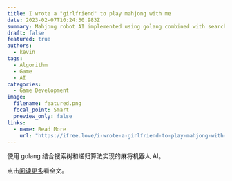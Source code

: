 ```yaml
---
title: I wrote a "girlfriend" to play mahjong with me
date: 2023-02-07T10:24:30.983Z
summary: Mahjong robot AI implemented using golang combined with search tree and recursive algorithm.
draft: false
featured: true
authors:
  - kevin
tags:
  - Algorithm
  - Game
  - AI
categories:
  - Game Development
image:
  filename: featured.png
  focal_point: Smart
  preview_only: false
links:
  - name: Read More
    url: "https://ifree.love/i-wrote-a-girlfriend-to-play-mahjong-with-me/"
---
```


使用 golang 结合搜索树和递归算法实现的麻将机器人 AI。

点击[阅读更多](https://ifree.love/i-wrote-a-girlfriend-to-play-mahjong-with-me/)看全文。
